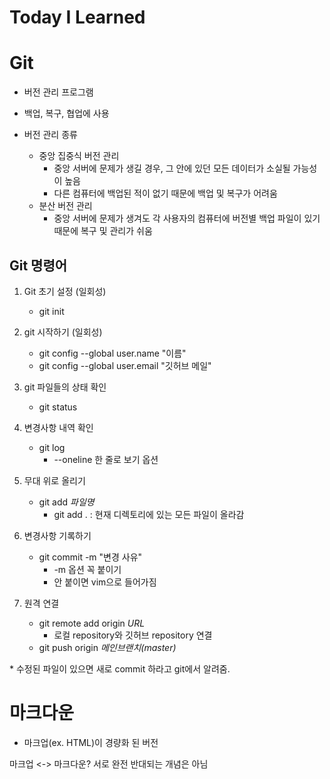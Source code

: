 # Today I Learned

# Git

- 버전 관리 프로그램    

- 백업, 복구, 협업에 사용

- 버전 관리 종류
  - 중앙 집중식 버전 관리
    - 중앙 서버에 문제가 생길 경우, 그 안에 있던 모든 데이터가 소실될 가능성이 높음
    - 다른 컴퓨터에 백업된 적이 없기 때문에 백업 및 복구가 어려움
  - 분산 버전 관리
    - 중앙 서버에 문제가 생겨도 각 사용자의 컴퓨터에 버전별 백업 파일이 있기 때문에 복구 및 관리가 쉬움



## Git 명령어

1. Git 초기 설정 (일회성)
   - git init


2. git 시작하기 (일회성)
   - git config --global user.name "이름"
   - git config --global user.email "깃허브 메일"


3. git 파일들의 상태 확인
   - git status


4. 변경사항 내역 확인
   - git log
     - --oneline 한 줄로 보기 옵션
     

5. 무대 위로 올리기
   - git add *파일명*
     - git add . : 현재 디렉토리에 있는 모든 파일이 올라감
     

6. 변경사항 기록하기
   - git commit -m "변경 사유"
     - -m 옵션 꼭 붙이기
     - 안 붙이면 vim으로 들어가짐
     
   
7. 원격 연결
   - git remote add origin *URL*
     - 로컬 repository와 깃허브 repository 연결
   - git push origin *메인브랜치(master)*


\* 수정된 파일이 있으면 새로 commit 하라고 git에서 알려줌.



# 마크다운

- 마크업(ex. HTML)이 경량화 된 버전

마크업 <-> 마크다운?
서로 완전 반대되는 개념은 아님